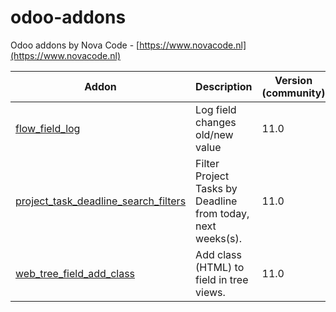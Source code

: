 # odoo-addons
Odoo addons by Nova Code - [https://www.novacode.nl](https://www.novacode.nl)

Addon | Description | Version (community)
----- | ----------- | -----------------------
[flow_field_log](flow_field_log) | Log field changes old/new value | 11.0
[project_task_deadline_search_filters](project_task_deadline_search_filters) | Filter Project Tasks by Deadline from today, next weeks(s). | 11.0
[web_tree_field_add_class](web_tree_field_add_class) | Add class (HTML) to field in tree views. | 11.0